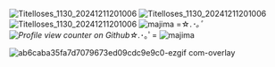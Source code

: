 
![Titelloses_1130_20241211201006](https://github.com/user-attachments/assets/96f543ec-4793-46b9-96f1-223857601a2d) ![Titelloses_1130_20241211201006](https://github.com/user-attachments/assets/9f97d9cc-d0a8-4497-8613-cdebc7fa610e) ![Titelloses_1130_20241211201006](https://github.com/user-attachments/assets/3c11092f-f550-4284-8155-6cc3e31ed284)  ![majima](https://github.com/user-attachments/assets/acc358ec-ca24-4cb9-be1a-1be43049b46a)  =☆.*･｡ﾟ![Profile view counter on Github](https://komarev.com/ghpvc/?username=Angel-0fDarkness)☆.*･｡ﾟ=  ![majima](https://github.com/user-attachments/assets/2519486d-b44b-4caf-9e23-602d23cfbb33) 



  ![ab6caba35fa7d7079673ed09cdc9e9c0-ezgif com-overlay](https://github.com/user-attachments/assets/84a6a81d-5a8a-4a8b-b7eb-62459f829eb7)


